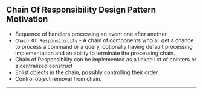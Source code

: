 ## Chain Of Responsibility Design Pattern Motivation
- Sequence of handlers processing an event one after another
- `Chain Of Responsibility` - A chain of components who all get a chance to process a command or a query, optionally having default processing implementation and an ability to terminate the processing chain.
- Chain of Responsibility can be implemented as a linked list of pointers or a centralized construct
- Enlist objects in the chain, possibly controlling their order
- Control object removal from chain.
---